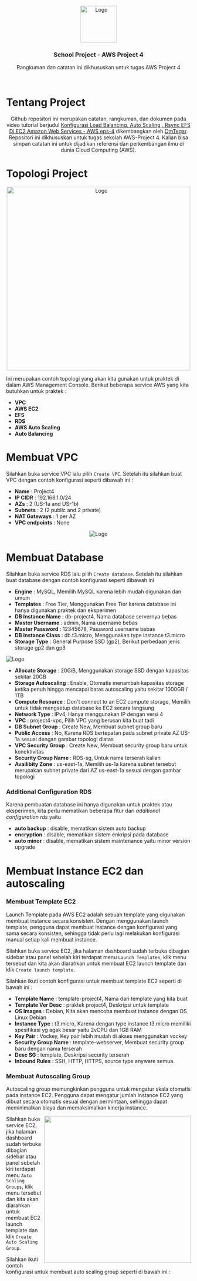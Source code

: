 <!-- Project Logo -->
<br/>
<div align="center">
    <img src="https://logos-world.net/wp-content/uploads/2021/08/Amazon-Web-Services-AWS-Logo.png" alt="Logo" width="100">
    <h3 align="center">School Project - AWS Project 4</h3>
     <p align="center">
        Rangkuman dan catatan ini dikhususkan untuk tugas AWS Project 4
    </p>
    <br />
</div>

# Tentang Project
<p align="center">
    Github repositori ini merupakan catatan, rangkuman, dan dokumen pada video tutorial berjudul <a href="https://www.youtube.com/watch?v=JmUMBKs3Y0c">Konfigurasi Load Balancing, Auto Scaling , Rsync EFS Di EC2 Amazon Web Services - AWS eps-4</a> dikembangkan oleh <a href="https://github.com/OmTegar/">OmTegar</a>. Repositori ini dikhususkan untuk tugas sekolah AWS-Project 4. Kalian bisa simpan catatan ini untuk dijadikan referensi dan perkembangan ilmu di dunia Cloud Computing (AWS).
</p>

# Topologi Project
<div align="center">
<img src="images/topologi.png" alt="Logo" width="500">
</div>

Ini merupakan contoh topologi yang akan kita gunakan untuk praktek di dalam AWS Management Console.
Berikut beberapa service AWS yang kita butuhkan untuk praktek :

- **VPC**
- **AWS EC2**
- **EFS**
- **RDS**
- **AWS Auto Scaling**
- **Auto Balancing**

# Membuat VPC

Silahkan buka service VPC lalu pilih `Create VPC`. Setelah itu silahkan buat VPC dengan contoh konfigurasi seperti dibawah ini :

- **Name**          : Project4
- **IP CIDR**       : 192.168.1.0/24
- **AZs**           : 2 (US-1a and US-1b)
- **Subnets**       : 2 (2 public and 2 private) 
- **NAT Gateways**  : 1 per AZ
- **VPC endpoints** : None
<div align="center">
<img src="images/vpc.png" alt="Logo">
</div>

# Membuat Database

Silahkan buka service RDS lalu pilih `Create database`. Setelah itu silahkan buat database dengan contoh konfigurasi seperti dibawah ini
- **Engine**  : MySQL, Memilih MySQL karena lebih mudah digunakan dan umum
- **Templates**  : Free Tier, Menggunakan Free Tier karena database ini hanya digunakan praktek dan eksperimen
- **DB Instance Name** : db-project4, Nama database servernya bebas
- **Master Username**  : admin, Nama username bebas
- **Master Password**  : 12345678, Password username bebas
- **DB Instance Class**  : db.t3.micro, Menggunakan type instance t3.micro
- **Storage Type**  : General Purpose SSD (gp2), Berikut perbedaan jenis storage gp2 dan gp3
<img src="images/jenis-storage.png" alt="Logo">

- **Allocate Storage** : 20GiB, Menggunakan storage SSD dengan kapasitas sekitar 20GB
- **Storage Autoscaling** : Enable, Otomatis menambah kapasitas storage ketika penuh hingga mencapai batas autoscaling yaitu sekitar 1000GB / 1TB
- **Compute Resource** : Don't connect to an EC2 compute storage, Memilih untuk tidak mengsetup database ke EC2 secara langsung
- **Network Type** : IPv4, Hanya menggunakan IP dengan versi 4
- **VPC** : project4-vpc, Pilih VPC yang berusan kita buat tadi
- **DB Subnet Group** : Create New, Membuat subnet group baru
- **Public Access** : No, Karena RDS bertepatan pada subnet private AZ US-1a sesuai dengan gambar topologi diatas
- **VPC Security Group** : Create New, Membuat security group baru untuk konektivitas
- **Security Group Name** : RDS-sg, Untuk nama terserah kalian
- **Availibity Zone** : us-east-1a, Memilih us-1a karena subnet tersebut merupakan subnet private dari AZ us-east-1a sesuai dengan gambar topologi 

<h3>Additional Configuration RDS</h3>

Karena pembuatan database ini hanya digunakan untuk praktek atau eksperimen, kita perlu mematikan beberapa fitur dari _additional configuration rds_ yaitu
- **auto backup** : disable, mematikan sistem auto backup
- **encryption** : disable, mematikan sistem enkripsi pada database
- **auto minor** : disable, mematikan sistem maintenance yaitu minor version upgrade

# Membuat Instance EC2 dan autoscaling

<h3>Membuat Template EC2</h3>
Launch Template pada AWS EC2 adalah sebuah template yang digunakan membuat instance secara konsisten. Dengan menggunakan launch template, pengguna dapat membuat instance dengan konfigurasi yang sama secara konsisten, sehingga tidak perlu lagi melakukan konfigurasi manual setiap kali membuat instance.
</br>

<img src="images/templet.png" align="right" 
alt="">

Silahkan buka service EC2, jika halaman dashboard sudah terbuka dibagian sidebar atau panel sebelah kiri terdapat menu `Launch Templates`, klik menu tersebut dan kita akan diarahkan untuk membuat EC2 launch template dan klik `Create launch template`.

Silahkan ikuti contoh konfigurasi untuk membuat template EC2 seperti di bawah ini :
- **Template Name** : template-project4, Nama dari template yang kita buat
- **Template Ver Desc** : praktek project4, Deskripsi untuk template
- **OS Images** : Debian, Kita akan mencoba membuat instance dengan OS Linux Debian
- **Instance Type** : t3.micro, Karena dengan type instance t3.micro memiliki spesifikasi yg agak besar yaitu 2vCPU dan 1GB RAM
- **Key Pair** : Vockey, Key pair lebih mudah di akses menggunakan vockey
- **Security Group Name** : template-webserver, Membuat security group baru dengan nama terserah
- **Desc SG** : template, Deskripsi security terserah
- **Inbound Rules** : SSH, HTTP, HTTPS, source type anyware semua.

<h3>Membuat Autoscaling Group</h3>
Autoscaling group memungkinkan pengguna untuk mengatur skala otomatis pada instance EC2. Pengguna dapat mengatur jumlah instance EC2 yang dibuat secara otomatis sesuai dengan permintaan, sehingga dapat meminimalkan biaya dan memaksimalkan kinerja instance.

<img src="images/auto.png" align="right" 
alt="" width=400>

Silahkan buka service EC2, jika halaman dashboard sudah terbuka dibagian sidebar atau panel sebelah kiri terdapat menu `Auto Scaling Groups`, klik menu tersebut dan kita akan diarahkan untuk membuat EC2 launch template dan klik `Create Auto Scaling Group`.

Silahkan ikuti contoh konfigurasi untuk membuat auto scaling group seperti di bawah ini :
